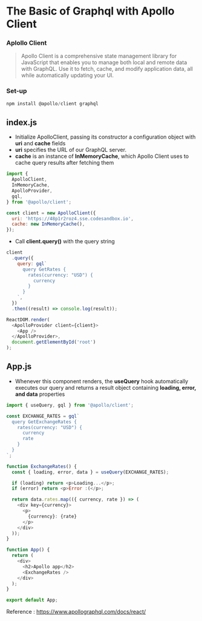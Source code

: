 # The Basic of Graphql with Apollo Client

### Aplollo Client

> Apollo Client is a comprehensive state management library for JavaScript that enables you to manage both local and remote data with GraphQL. Use it to fetch, cache, and modify application data, all while automatically updating your UI.

### Set-up

```js
npm install @apollo/client graphql
```

## index.js

- Initialize ApolloClient, passing its constructor a configuration object with **uri** and **cache** fields
- **uri** specifies the URL of our GraphQL server.
- **cache** is an instance of **InMemoryCache**, which Apollo Client uses to cache query results after fetching them

```js
import {
  ApolloClient,
  InMemoryCache,
  ApolloProvider,
  gql,
} from '@apollo/client';

const client = new ApolloClient({
  uri: 'https://48p1r2roz4.sse.codesandbox.io',
  cache: new InMemoryCache(),
});
```

- Call **client.query()** with the query string

```js
client
  .query({
    query: gql`
      query GetRates {
        rates(currency: "USD") {
          currency
        }
      }
    `,
  })
  .then((result) => console.log(result));

ReactDOM.render(
  <ApolloProvider client={client}>
    <App />
  </ApolloProvider>,
  document.getElementById('root')
);
```

## App.js

- Whenever this component renders, the **useQuery** hook automatically executes our query and returns a result object containing **loading, error, and data** properties

```js
import { useQuery, gql } from '@apollo/client';

const EXCHANGE_RATES = gql`
  query GetExchangeRates {
    rates(currency: "USD") {
      currency
      rate
    }
  }
`;

function ExchangeRates() {
  const { loading, error, data } = useQuery(EXCHANGE_RATES);

  if (loading) return <p>Loading...</p>;
  if (error) return <p>Error :(</p>;

  return data.rates.map(({ currency, rate }) => (
    <div key={currency}>
      <p>
        {currency}: {rate}
      </p>
    </div>
  ));
}

function App() {
  return (
    <div>
      <h2>Apollo app</h2>
      <ExchangeRates />
    </div>
  );
}

export default App;
```

Reference : https://www.apollographql.com/docs/react/
